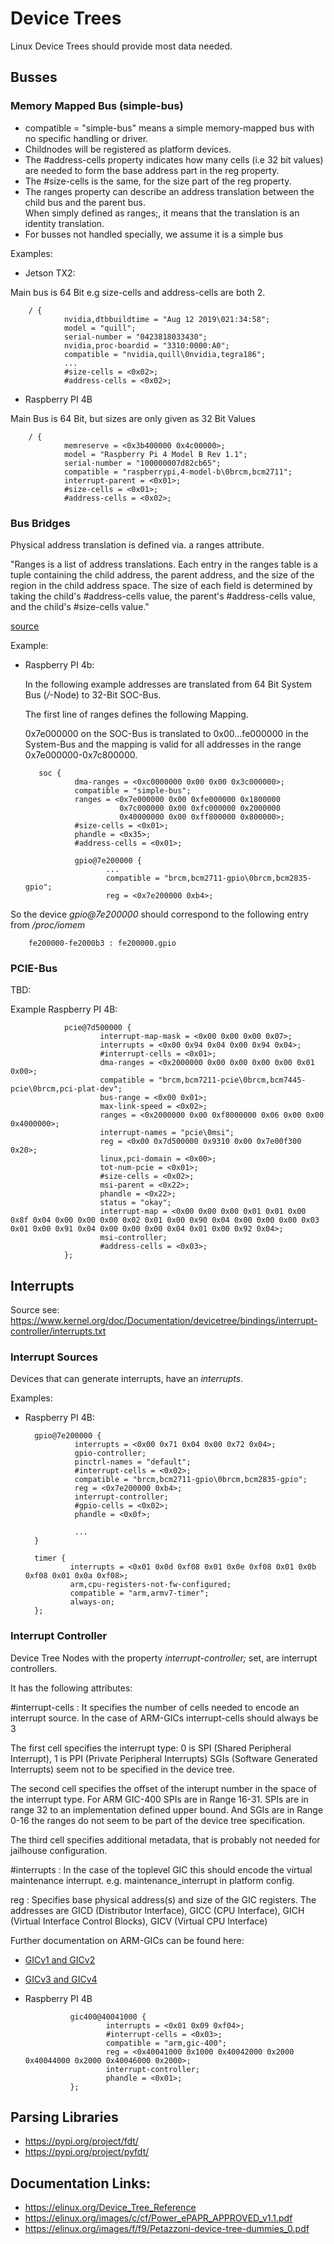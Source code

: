 # Device Trees

Linux Device Trees should provide most data needed. 

## Busses

### Memory Mapped Bus (simple-bus)

- compatible = "simple-bus" means a simple memory-mapped bus with no specific handling or driver.
- Childnodes will be registered as platform devices.
- The #address-cells property indicates how many cells (i.e 32 bit values) are needed to form the base address part in the reg property.
- The #size-cells is the same, for the size part of the reg property.
- The ranges property can describe an address translation between the child bus and the parent bus.  
  When simply defined as ranges;, it means that the translation is an identity translation.
- For busses not handled specially, we assume it is a simple bus


Examples:

- Jetson TX2: 
  
Main bus is 64 Bit e.g size-cells and address-cells are both 2.

        / {
                nvidia,dtbbuildtime = "Aug 12 2019\021:34:58";
                model = "quill";
                serial-number = "0423818033430";
                nvidia,proc-boardid = "3310:0000:A0";
                compatible = "nvidia,quill\0nvidia,tegra186";
                ...
                #size-cells = <0x02>;
                #address-cells = <0x02>;

- Raspberry PI 4B 

Main Bus is 64 Bit, but sizes are only given as 32 Bit Values

        / {
                memreserve = <0x3b400000 0x4c00000>;
                model = "Raspberry Pi 4 Model B Rev 1.1";
                serial-number = "100000007d82cb65";
                compatible = "raspberrypi,4-model-b\0brcm,bcm2711";
                interrupt-parent = <0x01>;
                #size-cells = <0x01>;
                #address-cells = <0x02>;

### Bus Bridges

Physical address translation is defined via. a ranges attribute.

"Ranges is a list of address translations. Each entry in the ranges table is a tuple containing the child address, 
the parent address, and the size of the region in the child address space. The size of each field is determined by 
taking the child's #address-cells value, the parent's #address-cells value, and the child's #size-cells value."

[source](https://elinux.org/Device_Tree_Usage#Ranges_.28Address_Translation.29)



Example:

- Raspberry PI 4b:

  In the following example addresses are translated from 64 Bit System Bus (*/*-Node) to 32-Bit SOC-Bus.
  
  The first line of ranges defines the following Mapping.
  
  0x7e000000 on the SOC-Bus is translated to 0x00...fe000000 in the System-Bus and the mapping is valid
  for all addresses in the range  0x7e000000-0x7c800000. 
  

         soc {
                 dma-ranges = <0xc0000000 0x00 0x00 0x3c000000>;
                 compatible = "simple-bus";
                 ranges = <0x7e000000 0x00 0xfe000000 0x1800000 
				           0x7c000000 0x00 0xfc000000 0x2000000 
						   0x40000000 0x00 0xff800000 0x800000>;
                 #size-cells = <0x01>;
                 phandle = <0x35>;
                 #address-cells = <0x01>;
				 
				 gpio@7e200000 {
                        ...
                        compatible = "brcm,bcm2711-gpio\0brcm,bcm2835-gpio";
                        reg = <0x7e200000 0xb4>;

So the device *gpio@7e200000* should correspond to the following entry from */proc/iomem*

        fe200000-fe2000b3 : fe200000.gpio

### PCIE-Bus

TBD:

Example Raspberry PI 4B:

                pcie@7d500000 {
                        interrupt-map-mask = <0x00 0x00 0x00 0x07>;
                        interrupts = <0x00 0x94 0x04 0x00 0x94 0x04>;
                        #interrupt-cells = <0x01>;
						dma-ranges = <0x2000000 0x00 0x00 0x00 0x00 0x01 0x00>;
                        compatible = "brcm,bcm7211-pcie\0brcm,bcm7445-pcie\0brcm,pci-plat-dev";
                        bus-range = <0x00 0x01>;
                        max-link-speed = <0x02>;
                        ranges = <0x2000000 0x00 0xf8000000 0x06 0x00 0x00 0x4000000>;
                        interrupt-names = "pcie\0msi";
                        reg = <0x00 0x7d500000 0x9310 0x00 0x7e00f300 0x20>;
                        linux,pci-domain = <0x00>;
                        tot-num-pcie = <0x01>;
                        #size-cells = <0x02>;
                        msi-parent = <0x22>;
                        phandle = <0x22>;
                        status = "okay";
                        interrupt-map = <0x00 0x00 0x00 0x01 0x01 0x00 0x8f 0x04 0x00 0x00 0x00 0x02 0x01 0x00 0x90 0x04 0x00 0x00 0x00 0x03 0x01 0x00 0x91 0x04 0x00 0x00 0x00 0x04 0x01 0x00 0x92 0x04>;
                        msi-controller;
                        #address-cells = <0x03>;
                };




## Interrupts

Source see: <https://www.kernel.org/doc/Documentation/devicetree/bindings/interrupt-controller/interrupts.txt>

### Interrupt Sources

Devices that can generate interrupts, have an *interrupts*. 

Examples:

- Raspberry PI 4B: 

        gpio@7e200000 {
                 interrupts = <0x00 0x71 0x04 0x00 0x72 0x04>;
                 gpio-controller;
                 pinctrl-names = "default";
                 #interrupt-cells = <0x02>;
                 compatible = "brcm,bcm2711-gpio\0brcm,bcm2835-gpio";
                 reg = <0x7e200000 0xb4>;
                 interrupt-controller;
                 #gpio-cells = <0x02>;
                 phandle = <0x0f>;

                 ...
        }

        timer {
                interrupts = <0x01 0x0d 0xf08 0x01 0x0e 0xf08 0x01 0x0b 0xf08 0x01 0x0a 0xf08>;
                arm,cpu-registers-not-fw-configured;
                compatible = "arm,armv7-timer";
                always-on;
        };




### Interrupt Controller

Device Tree Nodes with the property *interrupt-controller;* set, are interrupt controllers.

It has the following attributes:

\#interrupt-cells : It specifies the number of cells needed to encode an interrupt source. In the case of ARM-GICs interrupt-cells should always be 3

   The first cell specifies the interrupt type: 0 is SPI (Shared Peripheral Interrupt), 1 is PPI (Private Peripheral Interrupts)
   SGIs (Software Generated Interrupts) seem not to be specified in the device tree.
   
   The second cell specifies the offset of the interupt number in the space of the interrupt type. 
   For ARM GIC-400 SPIs are in Range 16-31. 
   SPIs are in range 32 to an implementation defined upper bound.
   And SGIs are in Range 0-16 the ranges do not seem to be part of the device tree specification. 

   The third cell specifies additional metadata, that is probably not needed for jailhouse configuration. 

\#interrupts : In the case of the toplevel GIC this should encode the virtual maintenance interrupt. e.g. maintenance_interrupt in platform config. 

reg :  Specifies base physical address(s) and size of the GIC registers. The addresses are GICD (Distributor Interface), GICC (CPU Interface), GICH (Virtual Interface Control Blocks), GICV (Virtual CPU Interface)

Further documentation on ARM-GICs can be found here:

- [GICv1 and GICv2](https://github.com/torvalds/linux/blob/937d6eefc716a9071f0e3bada19200de1bb9d048/Documentation/devicetree/bindings/interrupt-controller/arm%2Cgic.yaml)
- [GICv3 and GICv4](https://github.com/torvalds/linux/blob/937d6eefc716a9071f0e3bada19200de1bb9d048/Documentation/devicetree/bindings/interrupt-controller/arm%2Cgic-v3.yaml)

- Raspberry PI 4B

                gic400@40041000 {
                        interrupts = <0x01 0x09 0xf04>;
                        #interrupt-cells = <0x03>;
                        compatible = "arm,gic-400";
                        reg = <0x40041000 0x1000 0x40042000 0x2000 0x40044000 0x2000 0x40046000 0x2000>;
                        interrupt-controller;
                        phandle = <0x01>;
                };




## Parsing Libraries

- <https://pypi.org/project/fdt/>
- <https://pypi.org/project/pyfdt/>


## Documentation Links:

- <https://elinux.org/Device_Tree_Reference>
- <https://elinux.org/images/c/cf/Power_ePAPR_APPROVED_v1.1.pdf>
- <https://elinux.org/images/f/f9/Petazzoni-device-tree-dummies_0.pdf>
